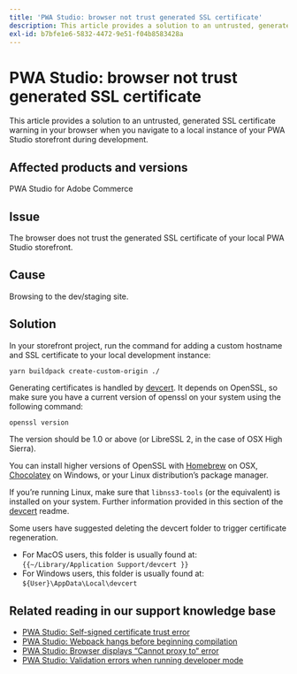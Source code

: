 ```yaml
---
title: 'PWA Studio: browser not trust generated SSL certificate'
description: This article provides a solution to an untrusted, generated SSL certificate warning in your browser when you navigate to a local instance of your PWA Studio storefront during development.
exl-id: b7bfe1e6-5832-4472-9e51-f04b8583428a
---
```

# PWA Studio: browser not trust generated SSL certificate

This article provides a solution to an untrusted, generated SSL certificate warning in your browser when you navigate to a local instance of your PWA Studio storefront during development.

## Affected products and versions

PWA Studio for Adobe Commerce

## Issue

The browser does not trust the generated SSL certificate of your local PWA Studio storefront.

## Cause

Browsing to the dev/staging site.

## Solution

In your storefront project, run the command for adding a custom hostname and SSL certificate to your local development instance:

```sh
yarn buildpack create-custom-origin ./
```

Generating certificates is handled by [devcert](https://github.com/davewasmer/devcert). It depends on OpenSSL, so make sure you have a current version of openssl on your system using the following command:

`openssl version`

The version should be 1.0 or above (or LibreSSL 2, in the case of OSX High Sierra).

You can install higher versions of OpenSSL with [Homebrew](https://brew.sh/) on OSX, [Chocolatey](https://chocolatey.org/) on Windows, or your Linux distribution’s package manager.

If you’re running Linux, make sure that `libnss3-tools` (or the equivalent) is installed on your system. Further information provided in this section of the [devcert](https://github.com/davewasmer/devcert#skipcertutil) readme.

Some users have suggested deleting the devcert folder to trigger certificate regeneration.

* For MacOS users, this folder is usually found at: `{{~/Library/Application Support/devcert }}`
* For Windows users, this folder is usually found at: `${User}\AppData\Local\devcert`

## Related reading in our support knowledge base

* [PWA Studio: Self-signed certificate trust error](https://support.magento.com/hc/en-us/articles/360038973172)
* [PWA Studio: Webpack hangs before beginning compilation](/help/troubleshooting/miscellaneous/pwa-studio-webpack-hangs-before-beginning-compilation.md)
* [PWA Studio: Browser displays “Cannot proxy to“ error](/help/troubleshooting/miscellaneous/pwa-studio-browser-displays-cannot-proxy-to-error.md)
* [PWA Studio: Validation errors when running developer mode](/help/troubleshooting/miscellaneous/pwa-studio-validation-errors-when-running-developer-mode.md)
